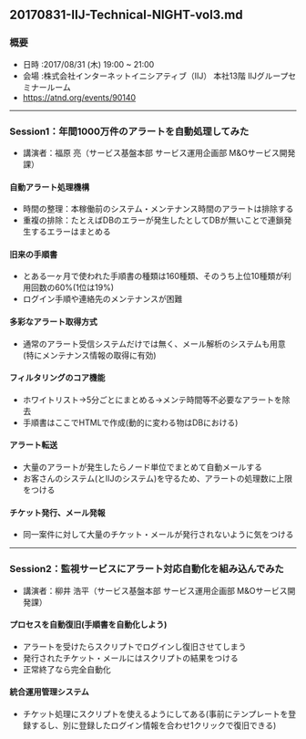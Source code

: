 20170831-IIJ-Technical-NIGHT-vol3.md
-----

### 概要

* 日時 :2017/08/31 (木) 19:00 ~ 21:00
* 会場 :株式会社インターネットイニシアティブ（IIJ） 本社13階 IIJグループセミナールーム
* https://atnd.org/events/90140

-----

### Session1：年間1000万件のアラートを自動処理してみた
* 講演者：福原 亮（サービス基盤本部 サービス運用企画部 M&Oサービス開発課）

#### 自動アラート処理機構
* 時間の整理：本稼働前のシステム・メンテナンス時間のアラートは排除する
* 重複の排除：たとえばDBのエラーが発生したとしてDBが無いことで連鎖発生するエラーはまとめる

#### 旧来の手順書
* とある一ヶ月で使われた手順書の種類は160種類、そのうち上位10種類が利用回数の60%(1位は19%)
* ログイン手順や連絡先のメンテナンスが困難

#### 多彩なアラート取得方式
* 通常のアラート受信システムだけでは無く、メール解析のシステムも用意(特にメンテナンス情報の取得に有効)

#### フィルタリングのコア機能
* ホワイトリスト→5分ごとにまとめる→メンテ時間等不必要なアラートを除去
* 手順書はここでHTMLで作成(動的に変わる物はDBにおける)

#### アラート転送
* 大量のアラートが発生したらノード単位でまとめて自動メールする
* お客さんのシステム(とIIJのシステム)を守るため、アラートの処理数に上限をつける

#### チケット発行、メール発報
* 同一案件に対して大量のチケット・メールが発行されないように気をつける

-----

### Session2：監視サービスにアラート対応自動化を組み込んでみた
* 講演者：柳井 浩平（サービス基盤本部 サービス運用企画部 M&Oサービス開発課）

#### プロセスを自動復旧(手順書を自動化しよう)
* アラートを受けたらスクリプトでログインし復旧させてしまう
* 発行されたチケット・メールにはスクリプトの結果をつける
* 正常終了なら完全自動化

#### 統合運用管理システム
* チケット処理にスクリプトを使えるようにしてある(事前にテンプレートを登録するし、別に登録したログイン情報を合わせ1クリックで復旧できる)
